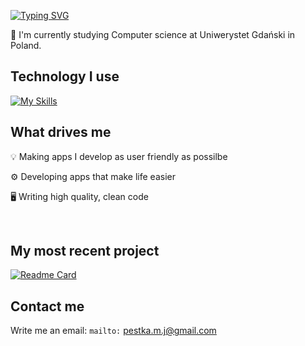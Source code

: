 [![Typing SVG](https://readme-typing-svg.demolab.com?font=roboto+monopaspace&pause=1000&color=0066CC&width=435&lines=Hi%2C+I'm+Marcin)](https://git.io/typing-svg)

:open_book: I'm currently studying Computer science at Uniwerystet Gdański in Poland. 

## Technology I use
[![My Skills](https://skillicons.dev/icons?i=dotnet,cs,react,ts,js,html,css,git,visualstudio,vscode)](https://skillicons.dev)

## What drives me
:bulb: Making apps I develop as user friendly as possilbe

:gear: Developing apps that make life easier

:desktop_computer: Writing high quality, clean code


<br>

## My most recent project
[![Readme Card](https://github-readme-stats.vercel.app/api/pin/?username=marcinpestka&repo=portfolioapp)](https://github.com/marcinpestka/portfolioapp)


## Contact me 
Write me an email: ``mailto:`` pestka.m.j@gmail.com
